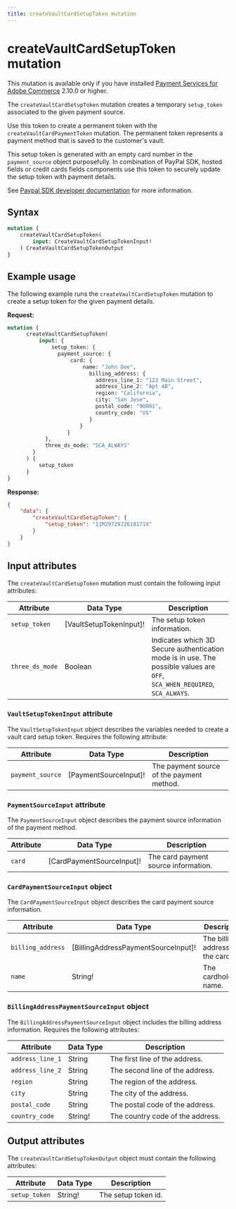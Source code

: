 ```yaml
---
title: createVaultCardSetupToken mutation
---
```


# createVaultCardSetupToken mutation

<InlineAlert variant="info" slots="text" />

This mutation is available only if you have installed [Payment Services for Adobe Commerce](https://commercemarketplace.adobe.com/magento-payment-services.html) 2.10.0 or higher.

The `createVaultCardSetupToken` mutation creates a temporary `setup_token` associated to the given payment source.

Use this token to create a permanent token with the `createVaultCardPaymentToken` mutation. The permanent token represents a payment method that is saved to the customer's vault.

This setup token is generated with an empty card number in the `payment_source` object purposefully. In combination of PayPal SDK, hosted fields or credit cards fields components use this token to securely update the setup token with payment details.

See [Paypal SDK developer documentation](https://developer.paypal.com/docs/multiparty/checkout/save-payment-methods/purchase-later/js-sdk/cards/) for more information.

## Syntax

```graphql
mutation {
    createVaultCardSetupToken(
        input: CreateVaultCardSetupTokenInput!
    ) CreateVaultCardSetupTokenOutput
}
```

## Example usage

The following example runs the `createVaultCardSetupToken` mutation to create a setup token for the given payment details.

**Request:**

```graphql
mutation {
      createVaultCardSetupToken(
          input: {
              setup_token: {
                payment_source: {
                    card: {
                        name: "John Doe",
                          billing_address: {
                            address_line_1: "123 Main Street",
                            address_line_2: "Apt 4B",
                            region: "California",
                            city: "San Jose",
                            postal_code: "90001",
                            country_code: "US"
                          }
                       }
                   }
            },
            three_ds_mode: "SCA_ALWAYS"
        }
      ) {
          setup_token
      }
}
```

**Response:**

```json
{
    "data": {
        "createVaultCardSetupToken": {
            "setup_token": "11M29729J2618171X"
        }
    }
}
```

## Input attributes

The `createVaultCardSetupToken` mutation must contain the following input attributes:

Attribute |  Data Type | Description
--- | --- | ---
`setup_token` | [VaultSetupTokenInput]! | The setup token information.
`three_ds_mode` | Boolean | Indicates which 3D Secure authentication mode is in use. The possible values are `OFF`, `SCA_WHEN_REQUIRED`, `SCA_ALWAYS`.

### `VaultSetupTokenInput` attribute

The `VaultSetupTokenInput` object describes the variables needed to create a vault card setup token. Requires the following attribute:

Attribute |  Data Type | Description
--- | --- | ---
`payment_source` | [PaymentSourceInput]! | The payment source of the payment method.

### `PaymentSourceInput` attribute

The `PaymentSourceInput` object describes the payment source information of the payment method.

Attribute |  Data Type | Description
--- | --- | ---
`card` | [CardPaymentSourceInput]! | The card payment source information.

### `CardPaymentSourceInput` object

The `CardPaymentSourceInput` object describes the card payment source information.

Attribute |  Data Type | Description
--- | --- | ---
`billing_address` | [BillingAddressPaymentSourceInput]! | The billing address of the card.
`name` | String! | The cardholder's name.

### `BillingAddressPaymentSourceInput` object

The `BillingAddressPaymentSourceInput` object includes the billing address information. Requires the following attributes:

Attribute |  Data Type | Description
--- | --- | ---
`address_line_1` | String | The first line of the address.
`address_line_2` | String | The second line of the address.
`region` | String | The region of the address.
`city` | String | The city of the address.
`postal_code` | String | The postal code of the address.
`country_code` | String! | The country code of the address.

## Output attributes

The `createVaultCardSetupTokenOutput` object must contain the following attributes:

Attribute |  Data Type | Description
--- | --- | ---
`setup_token` | String! | The setup token id.
